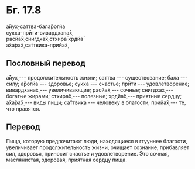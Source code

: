 # Бг. 17.8
а̄йух̣-саттва-бала̄рогйа<br/>
сукха-прӣти-вивардхана̄х̣<br/>
расйа̄х̣ снигдха̄х̣ стхира̄ хр̣дйа̄<br/>
а̄ха̄ра̄х̣ са̄ттвика-прийа̄х̣
## Пословный перевод

а̄йух̣ --- продолжительность жизни; саттва --- существование; бала ---
силу; а̄рогйа --- здоровье; сукха --- счастье; прӣти --- удовлетворение;
вивардхана̄х̣ --- увеличивающие; расйа̄х̣ --- сочные; снигдха̄х̣ --- богатые
жирами; стхира̄х̣ --- полезные; хр̣дйа̄х̣ --- приятные сердцу; а̄ха̄ра̄х̣ ---
виды пищи; са̄ттвика --- человеку в благости; прийа̄х̣ --- те, что
нравятся.

## Перевод

Пища, которую предпочитают люди, находящиеся в ггууннее благости,
увеличивает продолжительность жизни, очищает сознание, прибавляет сил,
здоровья, приносит счастье и удовлетворение. Это сочная, маслянистая,
здоровая, приятная сердцу пища.
